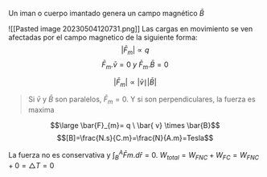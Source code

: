 Un iman o cuerpo imantado genera un campo magnético $\bar{ B}$

![[Pasted image 20230504120731.png]]
Las cargas en movimiento se ven afectadas por el campo magnetico de la siguiente forma:
$$|\bar{F}_{m}| \propto q$$
$$\bar{F}_{m}.\bar{v}=0 \ y \ \bar{F}_{m}.\bar{B}=0$$

$$|\bar{F}_{m}| \propto |\bar{v}\mid |\bar{B}|$$

> Si $\bar{v}$ y $\bar{B}$ son paralelos, $\bar{F}_{m}=0$. Y si son perpendiculares, la fuerza es maxima

$$\large \bar{F}_{m}= q \ \bar{ v} \times \bar{B}$$
$$[B]=\frac{N.s}{C.m}=\frac{N}{A.m}=Tesla$$

La fuerza no es conservativa y $\int^{A}_{B}\bar{F}_{}m .d \bar{r}=0$. $W_{total} = W_{FNC}+W_{FC}= W_{FNC}+0=\triangle T=0$